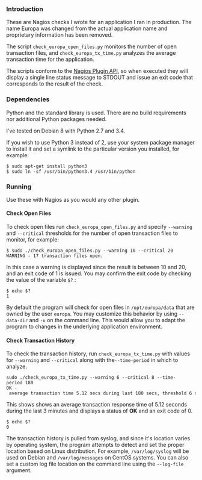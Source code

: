### Introduction

These are Nagios checks I wrote for an application I ran in production. The name Europa was changed from the actual application name and proprietary information has been removed.

The script `check_europa_open_files.py` monitors the number of open transaction files, and `check_europa_tx_time.py` analyzes the average transaction time for the application.

The scripts conform to the [Nagios Plugin API](https://assets.nagios.com/downloads/nagioscore/docs/nagioscore/3/en/pluginapi.html), so when executed they will display a single line status message to STDOUT and issue an exit code that corresponds to the result of the check.

### Dependencies

Python and the standard library is used.  There are no build requirements nor additional Python packages needed.

I've tested on Debian 8 with Python 2.7 and 3.4.

If you wish to use Python 3 instead of 2, use your system package manager to install it and set a symlink to the particular version you installed, for example:

	$ sudo apt-get install python3
 	$ sudo ln -sf /usr/bin/python3.4 /usr/bin/python

### Running

Use these with Nagios as you would any other plugin.

#### Check Open Files

To check open files run `check_europa_open_files.py` and specify `--warning` and `--critical` thresholds for the number of open transaction files to monitor, for example:

	$ sudo ./check_europa_open_files.py --warning 10 --critical 20
	WARNING - 17 transaction files open.

In this case a warning is displayed since the result is between 10 and 20, and an exit code of 1 is issued. You may confirm the exit code by checking the value of the variable `$?` :

	$ echo $?
	1

By default the program will check for open files in `/opt/europa/data` that are owned by the user `europa`.  You may customize this behavior by using `--data-dir` and `-u` on the command line. This would allow you to adapt the program to changes in the underlying application environment.

#### Check Transaction History

To check the transaction history, run `check_europa_tx_time.py` with values for `--warning` and `--critical` along with the`--time-period` in which to analyze.

	sudo ./check_europa_tx_time.py --warning 6 --critical 8 --time-period 180
	OK - average transaction time 5.12 secs during last 180 secs, threshold 6 secs

This shows shows an average transaction response time of 5.12 seconds during the last 3 minutes and displays a status of **OK** and an exit code of 0.

	$ echo $?
	0

The transaction history is pulled from syslog, and since it's location varies by operating system, the program attempts to detect and set the proper location based on Linux distribution. For example, `/var/log/syslog` will be used on Debian and `/var/log/messages` on CentOS systems. You can also set a custom log file location on the command line using the `--log-file` argument.
